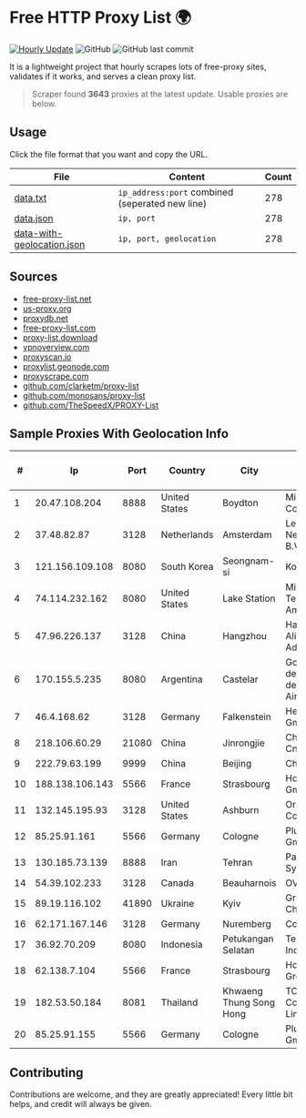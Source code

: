 
# Free HTTP Proxy List 🌍

[![Hourly Update](https://github.com/mertguvencli/http-proxy-list/actions/workflows/main.yml/badge.svg?branch=main)](https://github.com/mertguvencli/http-proxy-list/actions/workflows/main.yml)
![GitHub](https://img.shields.io/github/license/mertguvencli/http-proxy-list)
![GitHub last commit](https://img.shields.io/github/last-commit/mertguvencli/http-proxy-list)

It is a lightweight project that hourly scrapes lots of free-proxy sites, validates if it works, and serves a clean proxy list.


> Scraper found **3643** proxies at the latest update. Usable proxies are below.

## Usage

Click the file format that you want and copy the URL.


|File|Content|Count|
|----|-------|-----|
|[data.txt](https://raw.githubusercontent.com/mertguvencli/http-proxy-list/main/proxy-list/data.txt)|`ip_address:port` combined (seperated new line)|278|
|[data.json](https://raw.githubusercontent.com/mertguvencli/http-proxy-list/main/proxy-list/data.json)|`ip, port`|278|
|[data-with-geolocation.json](https://raw.githubusercontent.com/mertguvencli/http-proxy-list/main/proxy-list/data-with-geolocation.json)|`ip, port, geolocation`|278|

## Sources

* [free-proxy-list.net](https://free-proxy-list.net)
* [us-proxy.org](https://www.us-proxy.org)
* [proxydb.net](http://proxydb.net)
* [free-proxy-list.com](https://free-proxy-list.com/?page=&port=&type%5B%5D=http&type%5B%5D=https&up_time=0&search=Search)
* [proxy-list.download](https://www.proxy-list.download/HTTP)
* [vpnoverview.com](https://vpnoverview.com/privacy/anonymous-browsing/free-proxy-servers)
* [proxyscan.io](https://www.proxyscan.io)
* [proxylist.geonode.com](https://proxylist.geonode.com/api/proxy-list?limit=300&page=1&sort_by=lastChecked&sort_type=desc&protocols=http,https)
* [proxyscrape.com](https://api.proxyscrape.com/v2/?request=displayproxies&protocol=http&timeout=10000&country=all&ssl=all&anonymity=all)
* [github.com/clarketm/proxy-list](https://raw.githubusercontent.com/clarketm/proxy-list/master/proxy-list-raw.txt)
* [github.com/monosans/proxy-list](https://raw.githubusercontent.com/monosans/proxy-list/main/proxies/http.txt)
* [github.com/TheSpeedX/PROXY-List](https://raw.githubusercontent.com/TheSpeedX/PROXY-List/master/http.txt)


## Sample Proxies With Geolocation Info

|#|Ip|Port|Country|City|Internet Service Provider|
|-|--|----|-------|----|-------------------------|
|1|20.47.108.204|8888|United States|Boydton|Microsoft Corporation|
|2|37.48.82.87|3128|Netherlands|Amsterdam|LeaseWeb Netherlands B.V.|
|3|121.156.109.108|8080|South Korea|Seongnam-si|Korea Telecom|
|4|74.114.232.162|8080|United States|Lake Station|Midwest Telecom of America, Inc|
|5|47.96.226.137|3128|China|Hangzhou|Hangzhou Alibaba Advertising Co|
|6|170.155.5.235|8080|Argentina|Castelar|Gobernacion de la Provincia de Buenos Aires|
|7|46.4.168.62|3128|Germany|Falkenstein|Hetzner Online GmbH|
|8|218.106.60.29|21080|China|Jinrongjie|China Unicom CncNet|
|9|222.79.63.199|9999|China|Beijing|Chinanet|
|10|188.138.106.143|5566|France|Strasbourg|Host Europe GmbH|
|11|132.145.195.93|3128|United States|Ashburn|Oracle Corporation|
|12|85.25.91.161|5566|Germany|Cologne|PlusServer GmbH|
|13|130.185.73.139|8888|Iran|Tehran|Pars Parva System Ltd|
|14|54.39.102.233|3128|Canada|Beauharnois|OVH SAS|
|15|89.19.116.102|41890|Ukraine|Kyiv|Grygoriy Chereda|
|16|62.171.167.146|3128|Germany|Nuremberg|Contabo GmbH|
|17|36.92.70.209|8080|Indonesia|Petukangan Selatan|Telekomunikasi Indonesia|
|18|62.138.7.104|5566|France|Strasbourg|Host Europe Group|
|19|182.53.50.184|8081|Thailand|Khwaeng Thung Song Hong|TOT Public Company Limited|
|20|85.25.91.155|5566|Germany|Cologne|PlusServer GmbH|



## Contributing

Contributions are welcome, and they are greatly appreciated! Every
little bit helps, and credit will always be given.

